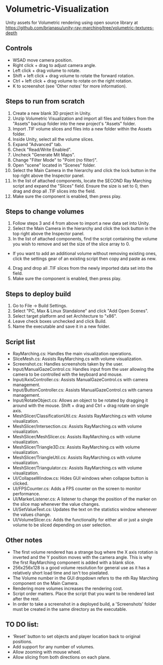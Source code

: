# Volumetric-Visualization
Unity assets for Volumetric rendering using open source library at https://github.com/brianasu/unity-ray-marching/tree/volumetric-textures-depth

## Controls
- WSAD move camera position.
- Right click + drag to adjust camera angle.
- Left click + drag volume to rotate.
- Shift + left click + drag volume to rotate the forward rotation.
- Ctrl + left click + drag volume to rotate on the right rotation.
- K to screenshot (see 'Other notes' for more information).

## Steps to run from scratch
1. Create a new blank 3D project in Unity.
2. Unzip Volumetric Visualization and import all files and folders from the "Assets" backup folder into the new project's "Assets" folder.
3. Import .TIF volume slices and files into a new folder within the Assets folder.
4. Inside Unity, select all the volume slices.
  1. Expand "Advanced" tab.
  2. Check "Read/Write Enabled".
  3. Uncheck "Generate Mit Maps".
  4. Change "Filter Mode" to "Point (no filter)".
5. Open "scene" located in "Scenes" folder.
6. Select the Main Camera in the hierarchy and click the lock button in the top right above the Inspector panel.
7. In the list of attached components, locate the SECOND Ray Marching script and expand the "Slices" field. Ensure the size is set to 0, then drag and drop all .TIF slices into the field.
8. Make sure the component is enabled, then press play.

## Steps to change volumes
1. Follow steps 3 and 4 from above to import a new data set into Unity.
2. Select the Main Camera in the hierarchy and click the lock button in the top right above the Inspector panel.
3. In the list of attached components, find the script containing the volume you wish to remove and set the size of the slice array to 0.
  - If you want to add an additional volume without removing existing ones, click the settings gear of an existing script then copy and paste as new.
4. Drag and drop all .TIF slices from the newly imported data set into the field.
5. Make sure the component is enabled, then press play.

## Steps to deploy build
1. Go to File -> Build Settings.
2. Select "PC, Max & Linux Standalone" and click "Add Open Scenes".
3. Select target platform and set Architecture to "x86".
4. Leave check boxes unchecked and click Build.
5. Name the executable and save it in a new folder.

## Script list
- RayMarching.cs: Handles the main visualization operations.
- SliceMesh.cs: Assists RayMarching.cs with volume visualization.
- Screenshot.cs: Handles screenshots taken by the user.
- Input/ManualGazeControl.cs: Handles input from the user allowing the camera to be controlled with the keyboard and mouse.
- Input/AxisController.cs: Assists ManualGazeControl.cs with camera management.
- Input/ButtonController.cs: Assists ManualGazeControl.cs with camera management.
- Input/RotateObject.cs: Allows an object to be rotated by dragging it around with the mouse. Shift + drag and Ctrl + drag rotate on single axis.
- MeshSlicer/ClassificationUtil.cs: Assists RayMarching.cs with volume visualization.
- MeshSlicer/Intersection.cs: Assists RayMarching.cs with volume visualization.
- MeshSlicer/MeshSlicer.cs: Assists RayMarching.cs with volume visualization.
- MeshSlicer/Triangle3D.cs: Assists RayMarching.cs with volume visualization.
- MeshSlicer/TriangleUtil.cs: Assists RayMarching.cs with volume visualization.
- MeshSlicer/Triangulator.cs: Assists RayMarching.cs with volume visualization.
- UI/CollapseWindow.cs: Hides GUI windows when collapse button is clicked.
- UI/FPSCounter.cs: Adds a FPS counter on the screen to monitor performance.
- UI/MarkerListener.cs: A listener to change the position of the marker on the slice map whenever the value changes.
- UI/SetValueText.cs: Updates the text on the statistics window whenever the values change.
- UI/VolumeSlicer.cs: Adds the functionality for either all or just a single volume to be sliced depending on user selection.

## Other notes
- The first volume rendered has a strange bug where the X axis rotation is inverted and the Y position moves with the camera angle. This is why the first RayMarching component is added with a blank slice.
- 256x256x128 is a good volume resolution for general use as it has a relatively short load time and isn't too pixelated.
- The Volume number in the GUI dropdown refers to the nth Ray Marching component on the Main Camera.
- Rendering more volumes increases the rendering cost.
- Script order matters. Place the script that you want to be rendered last after the rest.
- In order to take a screenshot in a deployed build, a 'Screenshots' folder must be created in the same directory as the executable.

## TO DO list:
- ‘Reset’ button to set objects and player location back to original positions.
- Add support for any number of volumes.
- Allow zooming with mouse wheel.
- Allow slicing from both directions on each plane.